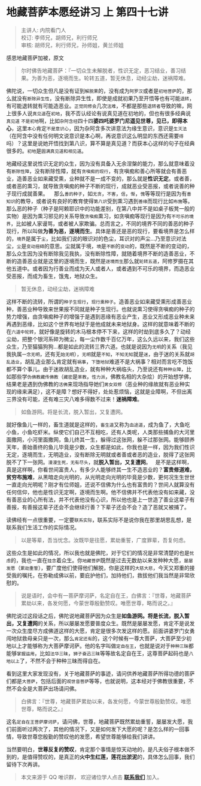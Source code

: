 # 地藏菩萨本愿经讲习 上 第四十七讲

> 主讲人: 内院看门人 <br />
> 校订: 李师兄，胡师兄，利行师兄 <br />
> 审核: 胡师兄，利行师兄，孙师姐，黄兰师姐 <br />

感恩地藏菩萨加被，原文

> 尔时佛告地藏菩萨：『一切众生未解脱者，性识无定，恶习结业，善习结果。为善为恶，逐境而生。轮转五道，暂无休息，动经尘劫，迷祸障难。

佛陀说，一切众生但凡是没有证到`解脱果`的，没有成为`阿罗汉`或者是`初地菩萨`的，那么就没有`断除异生性`，没有断除异生性，即使是成就初果乃至开悟等也有可能`退转`，有可能退转就有可能造恶业。`正觉同修会`几次`法难`，不都是那些`退转者`导致的嘛，网上很多人说`真见道`在`初地`，我不否认经论有说真见道在初地的，但也有很多经典说`真见道` `不是初地`啊，比如`杂阿含经`四十四**婆四吒婆罗门尼遥见世尊，见已，即得本心**，这里`本心`肯定`不是意识心`，因为杂阿含多次讲意法为缘生意识，意识是`生灭法`（在阿含中没有任何明文说意识是本心啊，再说意识这么明显的东西还需要`得`吗）？这里是说她开悟找到第八识，算不算是真见道？而获本心这样的句子在经典很多的。`初地`是`圆满真见道和相见道`。

地藏经这里说性识无定的众生，因为没有具备入无余涅槃的能力，那么就意味着没有`断除性障`，没有断除性障，就有`贪嗔痴的现行`，有贪嗔痴和善心所等就会有善恶业，造善恶业如来藏受熏，业种就不是一成不变的，那么就是**性识无定**。或者善，或者恶的熏习，就导致贪嗔痴的种子不断的现行，成就恶业受恶报，或者说善的种子现行成就善果。
  
那么`善的种子`，如`无贪`，`不害`，`信`，`惭`，`愧`等等现行是因为有`善知识`的教导，或者说有良好的教育使得`第八识`受到熏习遇到`善缘`而现行比如`布施`等。那么恶的种子（种子是阿赖耶识中的功能差别，在第八中并不是如桌子板凳一般的实物）是因为熏习邪见的关系导致`贪嗔痴`熏习，如贪嗔痴等现行是因为有`不可乐的境界`，比如被人家谩骂，或者被人家欺骗。总而言之，不同的境界不同的善恶的种子现行，所以叫做**为善为恶，逐境而生**。具体是善还是恶的现行，要看境界是怎么样的，`境界`是属于`尘`，比如我们说的眼识对的色尘，耳识对的声尘...乃至意识对法尘，`尘`是`变动摇碍`的意思。尘就属于境，`境`是`不断`的`变动`的，既然是不断的变动的，那么众生因为没有断除我见我执，没有断除性障，就随着境界不断的造善恶业，不断的造善恶业就是这里的逐境而生，既然是`逐境而生`那么就`轮转五道`，阿修罗摄在其他五道中。或者因为行善业而成为天人或者人，或者遇到不可乐的境界，而造恶业受恶报，而成为畜生，饿鬼，地狱众生。

> 暂无休息，动经尘劫，迷祸障难

这样不断的流转，所谓的`种子生现行`，`现行熏种子`。造善恶业如来藏受熏形成善恶业种，善恶业种导致来世果报不同就是种子生现行。也就说熏习使得贪嗔痴的种子的势力增强，由贪嗔痴种子的增强于是遇到恶缘有恶业产生，恶业又形成恶业种未来再遇到恶缘，比如这个世界有地狱于是他成就未来地狱身。这样的就意味着不断的在`六道中轮转`，就好像是旋转的木马根本停不下来，这样的时劫到底多久了？动经尘劫，把整个银河系碎为微尘，每一尘作数千百亿万年，这么久远以来，我们这些众生，乃至猫猫狗狗...都是如此的流转三界六道。也就是说因为`无明`的关系（我见我执属`一念无明`，还有无`始无明`），`无明`就是`不知`，`不知无知`就是`迷`，由于迷的关系就`胡乱造业`，胡乱造业那么肯定就有`祸事`，`下堕地狱`难道不是大祸事？相对而言吃不饱饭都不算个事儿。由于迷故胡乱造业，就有种种大祸临头，乃至说还有`种种业障`，比如那些学`伪佛教藏传佛教`（`藏密`是`苯教`，`性力派`，佛教名相的大杂烩）的开始想学佛，结果老是遇到伪佛教的`活佛`来现场指导她们`男女双修`（恶业种的缘故就有恶业种实现的缘来满足），这不是障？想好不得好，处处惹烦恼，这就是业障啊，不但出离三界没有可能，还有难三灾八难多得数不过来！**迷祸障难**。
  
> 如鱼游网。将是长流，脱入暂出，又复遭网。

就好像鱼儿一样的，畜生道就是这样的，`畜生道`又称为`血途道`，成为鱼了，大鱼吃小鱼，小鱼吃虾米。纵使它们自己不互相吃，还有人类呢，人类那些捕鱼的大河里面撒网，小河里面撒网，鱼儿终其一生，躲得过这张网，躲不过那张网。能够颐养天年，善始善终的鱼儿毕竟是少数，众生都是如此，你我也是一样，因为我们性识无定，逐境而生，无明造业，没有断除无明就或者善或者恶的造业，脱得了这张网脱不了下一张网。`漫漫生死，无有尽头`，就**脱入暂出，又复遭网**。
  
是不是这样啊，真是这样啊，你看世间富贵人，有多少人能够终其一生不造恶业的？**富贵修道难，贫穷布施难**，从黑暗走向光明的，从光明走向光明的毕竟是少数，更何况生生世世一直走向光明呢？刚才有位师姐，还说不信佛为什么也有富贵的？世间人就算没有任何信仰，他也是性识无定啊，逐境而生啊。他不信佛并不代表他没有如来藏，没有善恶业的心所有法，并不代表他没有心识，所以他也是上一世造了善业这辈子有善报，有善报这辈子还会不会继续行善？下辈子还会不会？造了恶就又被捕了。

读佛经有一点很重要，一定要`联系实际`，联系实际不是说你我在那里胡思乱想，是联系我们生活工作的实际情况。

> 以是等辈，吾当忧念。汝既毕是往愿，累劫重誓，广度罪辈，吾复何虑。

这些众生是如此的情况，所以我也就是佛陀，对于它们的情况是非常清楚的也是`忧虑`的，我也一直在`挂念`着众生。你`地藏菩萨`既然是过去无数劫以来发种种大愿，`屡屡发愿`（`累劫重誓`），要广度他们使得他们解脱，你是这样的`大慈大悲`，今天又郑重的接受我的嘱托，在弥勒成佛以前，要庇护他们，加持他们，救拔他们我当然是非常欣慰的。

> 说是语时，会中有一菩萨摩诃萨，名定自在王，白佛言：『世尊，地藏菩萨累劫以来，各发何愿，今蒙世尊殷勤赞叹。唯愿世尊，略而说之。』

佛陀说过这段话之后，佛陀说地藏菩萨因为众生是**如鱼游网。将是长流，脱入暂出，又复遭网**的关系，所以屡屡发愿要普度众生。既然是屡屡发愿，肯定不是说发一次众生度尽方成佛道这样的大愿，肯定是很多次发这样的愿。前面讲婆罗门女勇闯地狱救母亲只是一次，那么`肯定还有`的，这个时候有一尊大菩萨，大菩萨至少初地以上才能够称为大菩萨摩诃萨。他的名字叫做`定自在王`，也就是说对于`种种三昧`都能够`掌握运用`，比如`法华三昧`，`狮子奋迅三昧`等等故名定自在王，这尊菩萨起码也是`八地以上`了，不然不会于种种三昧而得自在。

看到这里大家发现没有，关于地藏菩萨的事迹，请问供养地藏菩萨所得功德的菩萨们都是`大菩萨`，包括后面的`观世音菩萨`等等，也就说明，这本经对于佛教很重要，不然不会全是大菩萨出场请问佛。

> 白佛言：『世尊，地藏菩萨累劫以来，各发何愿，今蒙世尊殷勤赞叹。唯愿世尊，略而说之。』

这名`定自在王菩萨摩诃萨`，请问佛，世尊，地藏菩萨既然累劫重誓，屡屡发大愿，我们前面听过两次了，其他的情况下，又是如何发下大愿的呢？是怎么样的一回事情，导致世尊您殷勤的赞叹他的发愿，希望世尊能够给我们讲讲。

当然要明白，**世尊反复的赞叹**，肯定那个事情是惊天动地的，是凡夫俗子根本做不到的，是值得赞叹的，是真正的**火中生红莲，莲花出淤泥**的，具体怎么回事，我们留待下次再讲。

> 本文来源于 QQ 唯识群， 欢迎诸位学人点击 **[联系我们](https://mp.weixin.qq.com/s/lZCfWjmLjgNR165Tx4_bCQ)** 加入。
